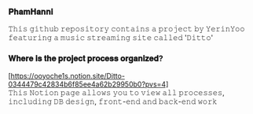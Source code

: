 ### 𝐏𝐡𝐚𝐦𝐇𝐚𝐧𝐧𝐢

𝚃𝚑𝚒𝚜 𝚐𝚒𝚝𝚑𝚞𝚋 𝚛𝚎𝚙𝚘𝚜𝚒𝚝𝚘𝚛𝚢 𝚌𝚘𝚗𝚝𝚊𝚒𝚗𝚜 𝚊 𝚙𝚛𝚘𝚓𝚎𝚌𝚝 𝚋𝚢 𝚈𝚎𝚛𝚒𝚗𝚈𝚘𝚘 𝚏𝚎𝚊𝚝𝚞𝚛𝚒𝚗𝚐 𝚊 𝚖𝚞𝚜𝚒𝚌 𝚜𝚝𝚛𝚎𝚊𝚖𝚒𝚗𝚐 𝚜𝚒𝚝𝚎 𝚌𝚊𝚕𝚕𝚎𝚍 '𝙳𝚒𝚝𝚝𝚘'
### 𝐖𝐡𝐞𝐫𝐞 𝐢𝐬 𝐭𝐡𝐞 𝐩𝐫𝐨𝐣𝐞𝐜𝐭 𝐩𝐫𝐨𝐜𝐞𝐬𝐬 𝐨𝐫𝐠𝐚𝐧𝐢𝐳𝐞𝐝?

[https://ooyoche1s.notion.site/Ditto-0344479c42834b6f85ee4a62b29950b0?pvs=4]</br>
𝚃𝚑𝚒𝚜 𝙽𝚘𝚝𝚒𝚘𝚗 𝚙𝚊𝚐𝚎 𝚊𝚕𝚕𝚘𝚠𝚜 𝚢𝚘𝚞 𝚝𝚘 𝚟𝚒𝚎𝚠 𝚊𝚕𝚕 𝚙𝚛𝚘𝚌𝚎𝚜𝚜𝚎𝚜, 𝚒𝚗𝚌𝚕𝚞𝚍𝚒𝚗𝚐 𝙳𝙱 𝚍𝚎𝚜𝚒𝚐𝚗, 𝚏𝚛𝚘𝚗𝚝-𝚎𝚗𝚍 𝚊𝚗𝚍 𝚋𝚊𝚌𝚔-𝚎𝚗𝚍 𝚠𝚘𝚛𝚔
